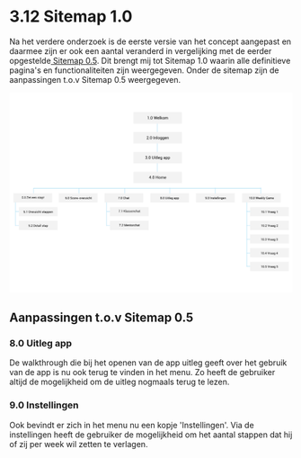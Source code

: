 # 3.12 Sitemap 1.0

Na het verdere onderzoek is de eerste versie van het concept aangepast en daarmee zijn er ook een aantal veranderd in vergelijking met de eerder opgestelde[ Sitemap 0.5](3.5-sitemap-v1.md). Dit brengt mij tot Sitemap 1.0 waarin alle definitieve pagina's en functionaliteiten zijn weergegeven. Onder de sitemap zijn de aanpassingen t.o.v Sitemap 0.5 weergegeven.

![Sitemap 1.0](../.gitbook/assets/v2%20%281%29.png)

## Aanpassingen t.o.v Sitemap 0.5

### 8.0 Uitleg app

De walkthrough die bij het openen van de app uitleg geeft over het gebruik van de app is nu ook terug te vinden in het menu. Zo heeft de gebruiker altijd de mogelijkheid om de uitleg nogmaals terug te lezen. 

### 9.0 Instellingen

Ook bevindt er zich in het menu nu een kopje 'Instellingen'. Via de instellingen heeft de gebruiker de mogelijkheid om het aantal stappen dat hij of zij per week wil zetten te verlagen. 



